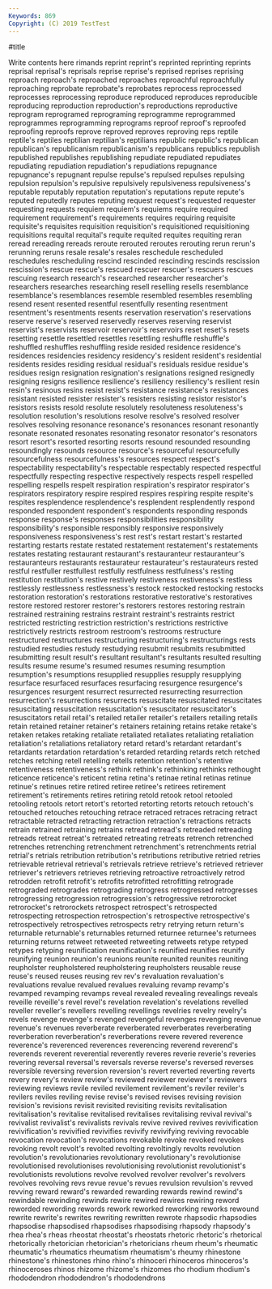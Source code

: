 ```yaml
---
Keywords: 869
Copyright: (C) 2019 TestTest
---
```


#title

Write contents here
rimands
reprint reprint's reprinted reprinting reprints reprisal reprisal's reprisals reprise reprise's
reprised reprises reprising reproach reproach's reproached reproaches reproachful reproachfully reproaching
reprobate reprobate's reprobates reprocess reprocessed reprocesses reprocessing reproduce reproduced reproduces
reproducible reproducing reproduction reproduction's reproductions reproductive reprogram reprogramed reprograming reprogramme
reprogrammed reprogrammes reprogramming reprograms reproof reproof's reproofed reproofing reproofs reprove
reproved reproves reproving reps reptile reptile's reptiles reptilian reptilian's reptilians
republic republic's republican republican's republicanism republicanism's republicans republics republish republished
republishes republishing repudiate repudiated repudiates repudiating repudiation repudiation's repudiations repugnance
repugnance's repugnant repulse repulse's repulsed repulses repulsing repulsion repulsion's repulsive
repulsively repulsiveness repulsiveness's reputable reputably reputation reputation's reputations repute repute's
reputed reputedly reputes reputing request request's requested requester requesting requests
requiem requiem's requiems require required requirement requirement's requirements requires requiring
requisite requisite's requisites requisition requisition's requisitioned requisitioning requisitions requital requital's
requite requited requites requiting reran reread rereading rereads reroute rerouted
reroutes rerouting rerun rerun's rerunning reruns resale resale's resales reschedule
rescheduled reschedules rescheduling rescind rescinded rescinding rescinds rescission rescission's rescue
rescue's rescued rescuer rescuer's rescuers rescues rescuing research research's researched
researcher researcher's researchers researches researching resell reselling resells resemblance resemblance's
resemblances resemble resembled resembles resembling resend resent resented resentful resentfully
resenting resentment resentment's resentments resents reservation reservation's reservations reserve reserve's
reserved reservedly reserves reserving reservist reservist's reservists reservoir reservoir's reservoirs
reset reset's resets resetting resettle resettled resettles resettling reshuffle reshuffle's
reshuffled reshuffles reshuffling reside resided residence residence's residences residencies residency
residency's resident resident's residential residents resides residing residual residual's residuals
residue residue's residues resign resignation resignation's resignations resigned resignedly resigning
resigns resilience resilience's resiliency resiliency's resilient resin resin's resinous resins
resist resist's resistance resistance's resistances resistant resisted resister resister's resisters
resisting resistor resistor's resistors resists resold resolute resolutely resoluteness resoluteness's
resolution resolution's resolutions resolve resolve's resolved resolver resolves resolving resonance
resonance's resonances resonant resonantly resonate resonated resonates resonating resonator resonator's
resonators resort resort's resorted resorting resorts resound resounded resounding resoundingly
resounds resource resource's resourceful resourcefully resourcefulness resourcefulness's resources respect respect's
respectability respectability's respectable respectably respected respectful respectfully respecting respective respectively
respects respell respelled respelling respells respelt respiration respiration's respirator respirator's
respirators respiratory respire respired respires respiring respite respite's respites resplendence
resplendence's resplendent resplendently respond responded respondent respondent's respondents responding responds
response response's responses responsibilities responsibility responsibility's responsible responsibly responsive responsively
responsiveness responsiveness's rest rest's restart restart's restarted restarting restarts restate
restated restatement restatement's restatements restates restating restaurant restaurant's restauranteur restauranteur's
restauranteurs restaurants restaurateur restaurateur's restaurateurs rested restful restfuller restfullest restfully
restfulness restfulness's resting restitution restitution's restive restively restiveness restiveness's restless
restlessly restlessness restlessness's restock restocked restocking restocks restoration restoration's restorations
restorative restorative's restoratives restore restored restorer restorer's restorers restores restoring
restrain restrained restraining restrains restraint restraint's restraints restrict restricted restricting
restriction restriction's restrictions restrictive restrictively restricts restroom restroom's restrooms restructure
restructured restructures restructuring restructuring's restructurings rests restudied restudies restudy restudying
resubmit resubmits resubmitted resubmitting result result's resultant resultant's resultants resulted
resulting results resume resume's resumed resumes resuming resumption resumption's resumptions
resupplied resupplies resupply resupplying resurface resurfaced resurfaces resurfacing resurgence resurgence's
resurgences resurgent resurrect resurrected resurrecting resurrection resurrection's resurrections resurrects resuscitate
resuscitated resuscitates resuscitating resuscitation resuscitation's resuscitator resuscitator's resuscitators retail retail's
retailed retailer retailer's retailers retailing retails retain retained retainer retainer's
retainers retaining retains retake retake's retaken retakes retaking retaliate retaliated
retaliates retaliating retaliation retaliation's retaliations retaliatory retard retard's retardant retardant's
retardants retardation retardation's retarded retarding retards retch retched retches retching
retell retelling retells retention retention's retentive retentiveness retentiveness's rethink rethink's
rethinking rethinks rethought reticence reticence's reticent retina retina's retinae retinal
retinas retinue retinue's retinues retire retired retiree retiree's retirees retirement
retirement's retirements retires retiring retold retook retool retooled retooling retools
retort retort's retorted retorting retorts retouch retouch's retouched retouches retouching
retrace retraced retraces retracing retract retractable retracted retracting retraction retraction's
retractions retracts retrain retrained retraining retrains retread retread's retreaded retreading
retreads retreat retreat's retreated retreating retreats retrench retrenched retrenches retrenching
retrenchment retrenchment's retrenchments retrial retrial's retrials retribution retribution's retributions retributive
retried retries retrievable retrieval retrieval's retrievals retrieve retrieve's retrieved retriever
retriever's retrievers retrieves retrieving retroactive retroactively retrod retrodden retrofit retrofit's
retrofits retrofitted retrofitting retrograde retrograded retrogrades retrograding retrogress retrogressed retrogresses
retrogressing retrogression retrogression's retrogressive retrorocket retrorocket's retrorockets retrospect retrospect's retrospected
retrospecting retrospection retrospection's retrospective retrospective's retrospectively retrospectives retrospects retry retrying
return return's returnable returnable's returnables returned returnee returnee's returnees returning
returns retweet retweeted retweeting retweets retype retyped retypes retyping reunification
reunification's reunified reunifies reunify reunifying reunion reunion's reunions reunite reunited
reunites reuniting reupholster reupholstered reupholstering reupholsters reusable reuse reuse's reused
reuses reusing rev rev's revaluation revaluation's revaluations revalue revalued revalues
revaluing revamp revamp's revamped revamping revamps reveal revealed revealing revealings
reveals reveille reveille's revel revel's revelation revelation's revelations revelled reveller
reveller's revellers revelling revellings revelries revelry revelry's revels revenge revenge's
revenged revengeful revenges revenging revenue revenue's revenues reverberate reverberated reverberates
reverberating reverberation reverberation's reverberations revere revered reverence reverence's reverenced reverences
reverencing reverend reverend's reverends reverent reverential reverently reveres reverie reverie's
reveries revering reversal reversal's reversals reverse reverse's reversed reverses reversible
reversing reversion reversion's revert reverted reverting reverts revery revery's review
review's reviewed reviewer reviewer's reviewers reviewing reviews revile reviled revilement
revilement's reviler reviler's revilers reviles reviling revise revise's revised revises
revising revision revision's revisions revisit revisited revisiting revisits revitalisation revitalisation's
revitalise revitalised revitalises revitalising revival revival's revivalist revivalist's revivalists revivals
revive revived revives revivification revivification's revivified revivifies revivify revivifying reviving
revocable revocation revocation's revocations revokable revoke revoked revokes revoking revolt
revolt's revolted revolting revoltingly revolts revolution revolution's revolutionaries revolutionary revolutionary's
revolutionise revolutionised revolutionises revolutionising revolutionist revolutionist's revolutionists revolutions revolve revolved
revolver revolver's revolvers revolves revolving revs revue revue's revues revulsion
revulsion's revved revving reward reward's rewarded rewarding rewards rewind rewind's
rewindable rewinding rewinds rewire rewired rewires rewiring reword reworded rewording
rewords rework reworked reworking reworks rewound rewrite rewrite's rewrites rewriting
rewritten rewrote rhapsodic rhapsodies rhapsodise rhapsodised rhapsodises rhapsodising rhapsody rhapsody's
rhea rhea's rheas rheostat rheostat's rheostats rhetoric rhetoric's rhetorical rhetorically
rhetorician rhetorician's rhetoricians rheum rheum's rheumatic rheumatic's rheumatics rheumatism rheumatism's
rheumy rhinestone rhinestone's rhinestones rhino rhino's rhinoceri rhinoceros rhinoceros's rhinoceroses
rhinos rhizome rhizome's rhizomes rho rhodium rhodium's rhododendron rhododendron's rhododendrons
